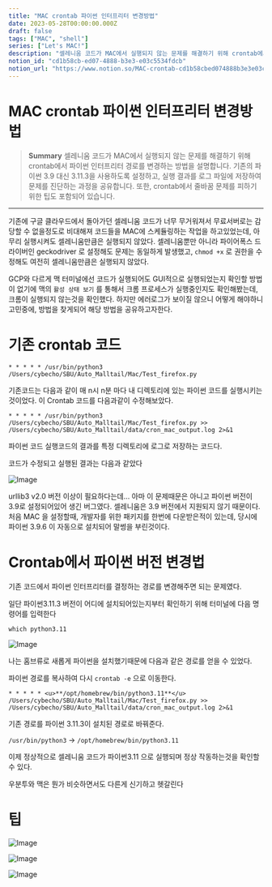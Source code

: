 ```yaml
---
title: "MAC crontab 파이썬 인터프리터 변경방법"
date: 2023-05-28T00:00:00.000Z
draft: false
tags: ["MAC", "shell"]
series: ["Let's MAC!"]
description: "셀레니움 코드가 MAC에서 실행되지 않는 문제를 해결하기 위해 crontab에서 파이썬 인터프리터 경로를 변경하는 방법을 설명합니다. 기존의 파이썬 3.9 대신 3.11.3을 사용하도록 설정하고, 실행 결과를 로그 파일에 저장하여 문제를 진단하는 과정을 공유합니다. 또한, crontab에서 줄바꿈 문제를 피하기 위한 팁도 포함되어 있습니다."
notion_id: "cd1b58cb-ed07-4888-b3e3-e03c5534fdcb"
notion_url: "https://www.notion.so/MAC-crontab-cd1b58cbed074888b3e3e03c5534fdcb"
---
```


# MAC crontab 파이썬 인터프리터 변경방법

> **Summary**
> 셀레니움 코드가 MAC에서 실행되지 않는 문제를 해결하기 위해 crontab에서 파이썬 인터프리터 경로를 변경하는 방법을 설명합니다. 기존의 파이썬 3.9 대신 3.11.3을 사용하도록 설정하고, 실행 결과를 로그 파일에 저장하여 문제를 진단하는 과정을 공유합니다. 또한, crontab에서 줄바꿈 문제를 피하기 위한 팁도 포함되어 있습니다.

---



기존에 구글 클라우드에서 돌아가던 셀레니움 코드가 너무 무거워져서 무료서버로는 감당할 수 없을정도로 비대해져 코드들을 MAC에 스케듈링하는 작업을 하고있었는데, 아무리 실행시켜도 셀레니움만큼은 실행되지 않았다. 셀레니움뿐만 아니라 파이어폭스 드라이버인 geckodriver 로 설정해도 문제는 동일하게 발생했고, `chmod +x` 로 권한을 수정해도 여전히 셀레니움만큼은 실행되지 않았다.


GCP와 다르게 맥 터미널에선 코드가 실행되어도 GUI적으로 실행되었는지 확인할 방법이 없기에 맥의 `활성 상태 보기` 를 통해서 크롬 프로세스가 실행중인지도 확인해봤는데, 크롬이 실행되지 않는것을 확인했다. 하지만 에러로그가 보이질 않으니 어떻게 해야하니 고민중에, 방법을 찾게되어 해당 방법을 공유하고자한다.

# 기존 crontab 코드

```shell
* * * * * /usr/bin/python3 /Users/cybecho/SBU/Auto_Malltail/Mac/Test_firefox.py
```


기존코드는 다음과 같이 매 n시 n분 마다 내 디렉토리에 있는 파이썬 코드를 실행시키는것이었다. 이 Crontab 코드를 다음과같이 수정해보았다.

```shell
* * * * * /usr/bin/python3 /Users/cybecho/SBU/Auto_Malltail/Mac/Test_firefox.py >> /Users/cybecho/SBU/Auto_Malltail/data/cron_mac_output.log 2>&1
```

파이썬 코드 실행코드의 결과를 특정 디렉토리에 로그로 저장하는 코드다.

코드가 수정되고 실행된 결과는 다음과 같았다

![Image](https://prod-files-secure.s3.us-west-2.amazonaws.com/09ccd4d5-876c-4bba-bbdf-cc77a0a11257/f6a15f56-0d72-4474-a6ed-fff9c8be06ad/Untitled.png?X-Amz-Algorithm=AWS4-HMAC-SHA256&X-Amz-Content-Sha256=UNSIGNED-PAYLOAD&X-Amz-Credential=ASIAZI2LB466Y6KDFJXQ%2F20250724%2Fus-west-2%2Fs3%2Faws4_request&X-Amz-Date=20250724T081117Z&X-Amz-Expires=3600&X-Amz-Security-Token=IQoJb3JpZ2luX2VjEAAaCXVzLXdlc3QtMiJHMEUCIHakjmj%2F8GzeGp1zxTF8UfoZwo8%2Fbpbjtlan0jOXWAzRAiEAu%2Fhm2oboQ9gxz6WPC1bIYGZddyv2CPjioA7mfef8%2BHoq%2FwMIKRAAGgw2Mzc0MjMxODM4MDUiDMuMBz4n1nX73v3UZSrcA%2Fq4VgXy8f8PLdauCeUEe6cPLtFNubu5zuQ9EC74q60nOOUKzdF0v1Y4Dj6gdLfebmWu9y38VOuWIUoY3Ghj1oQ3Jjs4KoTjaU3Ivn88Z6ssd9%2BNbuyTuihc1ifnxjDAQ6zoZbmmzD0SY78wX0Pk%2BXZGgkt0KfkbGbJgm8tYxVxKyEhNRcKpSg9tyeR2DAZ%2BXJKTIuF4XZsDnIsx25J8sWNV2LJqeud%2FkyEvdQ29ru8Vk15Pry51btCzJY4UGE%2FpF5n8Xgw9bn4zcPJP1qoubXWGBITLj9pDjeduoK%2Bqo3HdNBkpoMI6mJRsaAZ29ivglbYVcyChI7wsVoA9NfVUKZxqSxWIBiJ6wAAKP6RHRVvSku%2Bsz3HcJ3CqWi7sfdD2vrvGQS5%2BAS%2FwScdrKwGCwnhf%2FGT6oGX5WQeioniElrku4uMS1cEMUPGI8KY0vmzMPnl4TtIp9mOpcuiWR%2BCuUyjrPshP6dkRJOxGvJnxUeTeDNdAY1EkW35b5pUMVnGQLYdDO%2F3sNjpcA0TdYTQrLcxwouU2%2Fnvbj2tq7wBa5QRqbfPi%2FMrwqMba9Y92uTnrpk0gJ2RZc7wLP2MkUuSNLKTlcfMq77Q0vcnu5XZ9NX4y6aHsWdbjfjl5dN1xMJrQh8QGOqUBo1yOQxNTrZZQRHgc6m40ZiH8S9CT82DLvNcq%2FCl04rXhcbkjNDjO4835Em189rK5AaBdxqzHJaYq4TfCXwtT%2Bg9e8n9dGfzUZrcSK7GyHHV4xT1d7kbarZS14Os6IOTiPLmbDhoyMz20KWNTr0uCd0V6lRWDg3if9a5ep1ATfsR3DgvBLxWnbJTkLSFFHDVNdIatPd8RXnD%2FDypae%2B4f7l3Sao%2FS&X-Amz-Signature=5a451acf5f613a1551f72a0e6155fadbf72164bdde6eea9875e3d3180c77c161&X-Amz-SignedHeaders=host&x-amz-checksum-mode=ENABLED&x-id=GetObject)

urllib3 v2.0 버전 이상이 필요하다는데… 아마 이 문제때문은 아니고 파이썬 버전이 3.9로 설정되어있어 생긴 버그였다. 셀레니움은 3.9 버전에서 지원되지 않기 때문이다. 처음 MAC 을 설정할때, 개발자를 위한 패키지를 한번에 다운받은적이 있는데, 당시에 파이썬 3.9.6 이 자동으로 설치되어 말썽을 부린것이다.


# Crontab에서 파이썬 버전 변경법

기존 코드에서 파이썬 인터프리터를 결정하는 경로를 변경해주면 되는 문제였다.


일단 파이썬3.11.3 버전이 어디에 설치되어있는지부터 확인하기 위해 터미널에 다음 명령어를 입력한다

```shell
which python3.11
```

![Image](https://prod-files-secure.s3.us-west-2.amazonaws.com/09ccd4d5-876c-4bba-bbdf-cc77a0a11257/3ddaa999-6523-4e40-8eae-65fc1d1432ac/Untitled.png?X-Amz-Algorithm=AWS4-HMAC-SHA256&X-Amz-Content-Sha256=UNSIGNED-PAYLOAD&X-Amz-Credential=ASIAZI2LB466Y6KDFJXQ%2F20250724%2Fus-west-2%2Fs3%2Faws4_request&X-Amz-Date=20250724T081117Z&X-Amz-Expires=3600&X-Amz-Security-Token=IQoJb3JpZ2luX2VjEAAaCXVzLXdlc3QtMiJHMEUCIHakjmj%2F8GzeGp1zxTF8UfoZwo8%2Fbpbjtlan0jOXWAzRAiEAu%2Fhm2oboQ9gxz6WPC1bIYGZddyv2CPjioA7mfef8%2BHoq%2FwMIKRAAGgw2Mzc0MjMxODM4MDUiDMuMBz4n1nX73v3UZSrcA%2Fq4VgXy8f8PLdauCeUEe6cPLtFNubu5zuQ9EC74q60nOOUKzdF0v1Y4Dj6gdLfebmWu9y38VOuWIUoY3Ghj1oQ3Jjs4KoTjaU3Ivn88Z6ssd9%2BNbuyTuihc1ifnxjDAQ6zoZbmmzD0SY78wX0Pk%2BXZGgkt0KfkbGbJgm8tYxVxKyEhNRcKpSg9tyeR2DAZ%2BXJKTIuF4XZsDnIsx25J8sWNV2LJqeud%2FkyEvdQ29ru8Vk15Pry51btCzJY4UGE%2FpF5n8Xgw9bn4zcPJP1qoubXWGBITLj9pDjeduoK%2Bqo3HdNBkpoMI6mJRsaAZ29ivglbYVcyChI7wsVoA9NfVUKZxqSxWIBiJ6wAAKP6RHRVvSku%2Bsz3HcJ3CqWi7sfdD2vrvGQS5%2BAS%2FwScdrKwGCwnhf%2FGT6oGX5WQeioniElrku4uMS1cEMUPGI8KY0vmzMPnl4TtIp9mOpcuiWR%2BCuUyjrPshP6dkRJOxGvJnxUeTeDNdAY1EkW35b5pUMVnGQLYdDO%2F3sNjpcA0TdYTQrLcxwouU2%2Fnvbj2tq7wBa5QRqbfPi%2FMrwqMba9Y92uTnrpk0gJ2RZc7wLP2MkUuSNLKTlcfMq77Q0vcnu5XZ9NX4y6aHsWdbjfjl5dN1xMJrQh8QGOqUBo1yOQxNTrZZQRHgc6m40ZiH8S9CT82DLvNcq%2FCl04rXhcbkjNDjO4835Em189rK5AaBdxqzHJaYq4TfCXwtT%2Bg9e8n9dGfzUZrcSK7GyHHV4xT1d7kbarZS14Os6IOTiPLmbDhoyMz20KWNTr0uCd0V6lRWDg3if9a5ep1ATfsR3DgvBLxWnbJTkLSFFHDVNdIatPd8RXnD%2FDypae%2B4f7l3Sao%2FS&X-Amz-Signature=bbb05c52203649a4d004a96051e5af44980ef5712d87075416375de2327a636f&X-Amz-SignedHeaders=host&x-amz-checksum-mode=ENABLED&x-id=GetObject)

나는 홈브류로 새롭게 파이썬을 설치했기때문에 다음과 같은 경로를 얻을 수 있었다.

파이썬 경로를 복사하여 다시 `crontab -e` 으로 이동한다.


```shell
* * * * * <u>**/opt/homebrew/bin/python3.11**</u> /Users/cybecho/SBU/Auto_Malltail/Mac/Test_firefox.py >> /Users/cybecho/SBU/Auto_Malltail/data/cron_mac_output.log 2>&1
```

기존 경로를 파이썬 3.11.3이 설치된 경로로 바꿔준다.

`/usr/bin/python3` → `/opt/homebrew/bin/python3.11`


이제 정상적으로 셀레니움 코드가 파이썬3.11 으로 실행되며 정상 작동하는것을 확인할 수 있다.


우분투와 맥은 뭔가 비슷하면서도 다른게 신기하고 헷갈린다


# 팁


![Image](https://prod-files-secure.s3.us-west-2.amazonaws.com/09ccd4d5-876c-4bba-bbdf-cc77a0a11257/98892056-a290-4d59-a57a-9c28328af9e4/Untitled.png?X-Amz-Algorithm=AWS4-HMAC-SHA256&X-Amz-Content-Sha256=UNSIGNED-PAYLOAD&X-Amz-Credential=ASIAZI2LB466Y6KDFJXQ%2F20250724%2Fus-west-2%2Fs3%2Faws4_request&X-Amz-Date=20250724T081117Z&X-Amz-Expires=3600&X-Amz-Security-Token=IQoJb3JpZ2luX2VjEAAaCXVzLXdlc3QtMiJHMEUCIHakjmj%2F8GzeGp1zxTF8UfoZwo8%2Fbpbjtlan0jOXWAzRAiEAu%2Fhm2oboQ9gxz6WPC1bIYGZddyv2CPjioA7mfef8%2BHoq%2FwMIKRAAGgw2Mzc0MjMxODM4MDUiDMuMBz4n1nX73v3UZSrcA%2Fq4VgXy8f8PLdauCeUEe6cPLtFNubu5zuQ9EC74q60nOOUKzdF0v1Y4Dj6gdLfebmWu9y38VOuWIUoY3Ghj1oQ3Jjs4KoTjaU3Ivn88Z6ssd9%2BNbuyTuihc1ifnxjDAQ6zoZbmmzD0SY78wX0Pk%2BXZGgkt0KfkbGbJgm8tYxVxKyEhNRcKpSg9tyeR2DAZ%2BXJKTIuF4XZsDnIsx25J8sWNV2LJqeud%2FkyEvdQ29ru8Vk15Pry51btCzJY4UGE%2FpF5n8Xgw9bn4zcPJP1qoubXWGBITLj9pDjeduoK%2Bqo3HdNBkpoMI6mJRsaAZ29ivglbYVcyChI7wsVoA9NfVUKZxqSxWIBiJ6wAAKP6RHRVvSku%2Bsz3HcJ3CqWi7sfdD2vrvGQS5%2BAS%2FwScdrKwGCwnhf%2FGT6oGX5WQeioniElrku4uMS1cEMUPGI8KY0vmzMPnl4TtIp9mOpcuiWR%2BCuUyjrPshP6dkRJOxGvJnxUeTeDNdAY1EkW35b5pUMVnGQLYdDO%2F3sNjpcA0TdYTQrLcxwouU2%2Fnvbj2tq7wBa5QRqbfPi%2FMrwqMba9Y92uTnrpk0gJ2RZc7wLP2MkUuSNLKTlcfMq77Q0vcnu5XZ9NX4y6aHsWdbjfjl5dN1xMJrQh8QGOqUBo1yOQxNTrZZQRHgc6m40ZiH8S9CT82DLvNcq%2FCl04rXhcbkjNDjO4835Em189rK5AaBdxqzHJaYq4TfCXwtT%2Bg9e8n9dGfzUZrcSK7GyHHV4xT1d7kbarZS14Os6IOTiPLmbDhoyMz20KWNTr0uCd0V6lRWDg3if9a5ep1ATfsR3DgvBLxWnbJTkLSFFHDVNdIatPd8RXnD%2FDypae%2B4f7l3Sao%2FS&X-Amz-Signature=d2d49431a1b794e0c6f5b332523a861482e58af6a05d5b9ab61e869bd74e8eab&X-Amz-SignedHeaders=host&x-amz-checksum-mode=ENABLED&x-id=GetObject)

![Image](https://prod-files-secure.s3.us-west-2.amazonaws.com/09ccd4d5-876c-4bba-bbdf-cc77a0a11257/90f2b601-1ecc-46b5-9a3c-88b85490bebc/Untitled.png?X-Amz-Algorithm=AWS4-HMAC-SHA256&X-Amz-Content-Sha256=UNSIGNED-PAYLOAD&X-Amz-Credential=ASIAZI2LB466Y6KDFJXQ%2F20250724%2Fus-west-2%2Fs3%2Faws4_request&X-Amz-Date=20250724T081117Z&X-Amz-Expires=3600&X-Amz-Security-Token=IQoJb3JpZ2luX2VjEAAaCXVzLXdlc3QtMiJHMEUCIHakjmj%2F8GzeGp1zxTF8UfoZwo8%2Fbpbjtlan0jOXWAzRAiEAu%2Fhm2oboQ9gxz6WPC1bIYGZddyv2CPjioA7mfef8%2BHoq%2FwMIKRAAGgw2Mzc0MjMxODM4MDUiDMuMBz4n1nX73v3UZSrcA%2Fq4VgXy8f8PLdauCeUEe6cPLtFNubu5zuQ9EC74q60nOOUKzdF0v1Y4Dj6gdLfebmWu9y38VOuWIUoY3Ghj1oQ3Jjs4KoTjaU3Ivn88Z6ssd9%2BNbuyTuihc1ifnxjDAQ6zoZbmmzD0SY78wX0Pk%2BXZGgkt0KfkbGbJgm8tYxVxKyEhNRcKpSg9tyeR2DAZ%2BXJKTIuF4XZsDnIsx25J8sWNV2LJqeud%2FkyEvdQ29ru8Vk15Pry51btCzJY4UGE%2FpF5n8Xgw9bn4zcPJP1qoubXWGBITLj9pDjeduoK%2Bqo3HdNBkpoMI6mJRsaAZ29ivglbYVcyChI7wsVoA9NfVUKZxqSxWIBiJ6wAAKP6RHRVvSku%2Bsz3HcJ3CqWi7sfdD2vrvGQS5%2BAS%2FwScdrKwGCwnhf%2FGT6oGX5WQeioniElrku4uMS1cEMUPGI8KY0vmzMPnl4TtIp9mOpcuiWR%2BCuUyjrPshP6dkRJOxGvJnxUeTeDNdAY1EkW35b5pUMVnGQLYdDO%2F3sNjpcA0TdYTQrLcxwouU2%2Fnvbj2tq7wBa5QRqbfPi%2FMrwqMba9Y92uTnrpk0gJ2RZc7wLP2MkUuSNLKTlcfMq77Q0vcnu5XZ9NX4y6aHsWdbjfjl5dN1xMJrQh8QGOqUBo1yOQxNTrZZQRHgc6m40ZiH8S9CT82DLvNcq%2FCl04rXhcbkjNDjO4835Em189rK5AaBdxqzHJaYq4TfCXwtT%2Bg9e8n9dGfzUZrcSK7GyHHV4xT1d7kbarZS14Os6IOTiPLmbDhoyMz20KWNTr0uCd0V6lRWDg3if9a5ep1ATfsR3DgvBLxWnbJTkLSFFHDVNdIatPd8RXnD%2FDypae%2B4f7l3Sao%2FS&X-Amz-Signature=543221a7326e1235bffbbd445c6e8b5a18eb9dc1a709b2bde1cc7bf687f28f44&X-Amz-SignedHeaders=host&x-amz-checksum-mode=ENABLED&x-id=GetObject)

![Image](https://prod-files-secure.s3.us-west-2.amazonaws.com/09ccd4d5-876c-4bba-bbdf-cc77a0a11257/733c2da0-0827-4e07-9fee-80eec29ffdce/Untitled.png?X-Amz-Algorithm=AWS4-HMAC-SHA256&X-Amz-Content-Sha256=UNSIGNED-PAYLOAD&X-Amz-Credential=ASIAZI2LB466Y6KDFJXQ%2F20250724%2Fus-west-2%2Fs3%2Faws4_request&X-Amz-Date=20250724T081117Z&X-Amz-Expires=3600&X-Amz-Security-Token=IQoJb3JpZ2luX2VjEAAaCXVzLXdlc3QtMiJHMEUCIHakjmj%2F8GzeGp1zxTF8UfoZwo8%2Fbpbjtlan0jOXWAzRAiEAu%2Fhm2oboQ9gxz6WPC1bIYGZddyv2CPjioA7mfef8%2BHoq%2FwMIKRAAGgw2Mzc0MjMxODM4MDUiDMuMBz4n1nX73v3UZSrcA%2Fq4VgXy8f8PLdauCeUEe6cPLtFNubu5zuQ9EC74q60nOOUKzdF0v1Y4Dj6gdLfebmWu9y38VOuWIUoY3Ghj1oQ3Jjs4KoTjaU3Ivn88Z6ssd9%2BNbuyTuihc1ifnxjDAQ6zoZbmmzD0SY78wX0Pk%2BXZGgkt0KfkbGbJgm8tYxVxKyEhNRcKpSg9tyeR2DAZ%2BXJKTIuF4XZsDnIsx25J8sWNV2LJqeud%2FkyEvdQ29ru8Vk15Pry51btCzJY4UGE%2FpF5n8Xgw9bn4zcPJP1qoubXWGBITLj9pDjeduoK%2Bqo3HdNBkpoMI6mJRsaAZ29ivglbYVcyChI7wsVoA9NfVUKZxqSxWIBiJ6wAAKP6RHRVvSku%2Bsz3HcJ3CqWi7sfdD2vrvGQS5%2BAS%2FwScdrKwGCwnhf%2FGT6oGX5WQeioniElrku4uMS1cEMUPGI8KY0vmzMPnl4TtIp9mOpcuiWR%2BCuUyjrPshP6dkRJOxGvJnxUeTeDNdAY1EkW35b5pUMVnGQLYdDO%2F3sNjpcA0TdYTQrLcxwouU2%2Fnvbj2tq7wBa5QRqbfPi%2FMrwqMba9Y92uTnrpk0gJ2RZc7wLP2MkUuSNLKTlcfMq77Q0vcnu5XZ9NX4y6aHsWdbjfjl5dN1xMJrQh8QGOqUBo1yOQxNTrZZQRHgc6m40ZiH8S9CT82DLvNcq%2FCl04rXhcbkjNDjO4835Em189rK5AaBdxqzHJaYq4TfCXwtT%2Bg9e8n9dGfzUZrcSK7GyHHV4xT1d7kbarZS14Os6IOTiPLmbDhoyMz20KWNTr0uCd0V6lRWDg3if9a5ep1ATfsR3DgvBLxWnbJTkLSFFHDVNdIatPd8RXnD%2FDypae%2B4f7l3Sao%2FS&X-Amz-Signature=1b556fb6e031253ebf73567198b02e181c652fb469e3338eca5ba116be5db5a2&X-Amz-SignedHeaders=host&x-amz-checksum-mode=ENABLED&x-id=GetObject)

